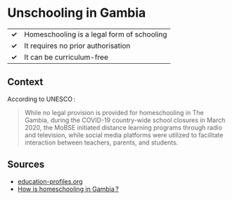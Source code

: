 # Unschooling in Gambia
| | |
|-|-|
| __✓__ | Homeschooling is a legal form of schooling |
| __✓__ | It requires no prior authorisation |
| __✓__ | It can be curriculum-free |

## Context

According to UNESCO :

> While no legal provision is provided for homeschooling in The Gambia, during the COVID-19 country-wide school closures in March 2020, the MoBSE initiated distance learning programs through radio and television, while social media platforms were utilized to facilitate interaction between teachers, parents, and students.

## Sources

* [education-profiles.org](https://education-profiles.org/sub-saharan-africa/gambia/~non-state-actors-in-education)
* [How is homeschooling in Gambia ?](https://www.youtube.com/watch?v=eMOHC_XALTU)

